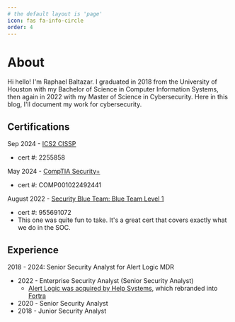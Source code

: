 ```yaml
---
# the default layout is 'page'
icon: fas fa-info-circle
order: 4
---
```

# About
Hi hello! I'm Raphael Baltazar.
I graduated in 2018 from the University of Houston with my Bachelor of Science in Computer Information Systems, then again in 2022 with my Master of Science in Cybersecurity. Here in this blog, I'll document my work for cybersecurity.

## Certifications

Sep 2024 - [ICS2 CISSP](https://www.isc2.org/certifications/cissp)
* cert #: 2255858

May 2024 - [CompTIA Security+](https://www.comptia.org/certifications/security)
* cert #: COMP001022492441

August 2022 - [Security Blue Team: Blue Team Level 1](https://www.securityblue.team/certifications/blue-team-level-1)
* cert #: 955691072
* This one was quite fun to take. It's a great cert that covers exactly what we do in the SOC.


## Experience
 2018 - 2024: Senior Security Analyst for Alert Logic MDR

* 2022 - Enterprise Security Analyst (Senior Security Analyst)
  * [Alert Logic was acquired by Help Systems](https://www.fortra.com/resources/press-releases/fortra-welcomes-alert-logic), which rebranded into [Fortra](https://www.fortra.com/)
* 2020 - Senior Security Analyst
* 2018 - Junior Security Analyst
